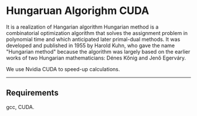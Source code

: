 # Hungaruan Algorighm CUDA 

It is a realization of Hangarian algorithm 
Hungarian method is a combinatorial optimization algorithm that solves the assignment problem in polynomial time and which anticipated later primal-dual methods. 
It was developed and published in 1955 by Harold Kuhn, who gave the name "Hungarian method" because the algorithm was largely based on the earlier works of two Hungarian mathematicians: Dénes Kőnig and Jenő Egerváry.

We use Nvidia CUDA to speed-up calculations. 

-----

## Requirements

gcc, CUDA. 
